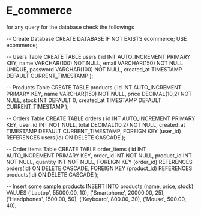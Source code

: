 # E_commerce

for any query for the database check the followings

-- Create Database
CREATE DATABASE IF NOT EXISTS ecommerce;
USE ecommerce;

-- Users Table
CREATE TABLE users (
  id INT AUTO_INCREMENT PRIMARY KEY,
  name VARCHAR(100) NOT NULL,
  email VARCHAR(150) NOT NULL UNIQUE,
  password VARCHAR(100) NOT NULL,
  created_at TIMESTAMP DEFAULT CURRENT_TIMESTAMP
);

-- Products Table
CREATE TABLE products (
  id INT AUTO_INCREMENT PRIMARY KEY,
  name VARCHAR(150) NOT NULL,
  price DECIMAL(10,2) NOT NULL,
  stock INT DEFAULT 0,
  created_at TIMESTAMP DEFAULT CURRENT_TIMESTAMP
);

-- Orders Table
CREATE TABLE orders (
  id INT AUTO_INCREMENT PRIMARY KEY,
  user_id INT NOT NULL,
  total DECIMAL(10,2) NOT NULL,
  created_at TIMESTAMP DEFAULT CURRENT_TIMESTAMP,
  FOREIGN KEY (user_id) REFERENCES users(id) ON DELETE CASCADE
);

-- Order Items Table
CREATE TABLE order_items (
  id INT AUTO_INCREMENT PRIMARY KEY,
  order_id INT NOT NULL,
  product_id INT NOT NULL,
  quantity INT NOT NULL,
  FOREIGN KEY (order_id) REFERENCES orders(id) ON DELETE CASCADE,
  FOREIGN KEY (product_id) REFERENCES products(id) ON DELETE CASCADE
);

-- Insert some sample products
INSERT INTO products (name, price, stock) VALUES
('Laptop', 55000.00, 10),
('Smartphone', 20000.00, 25),
('Headphones', 1500.00, 50),
('Keyboard', 800.00, 30),
('Mouse', 500.00, 40);
